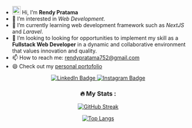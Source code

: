- <img src="https://media.giphy.com/media/hvRJCLFzcasrR4ia7z/giphy.gif" width="22px"/> Hi, I’m **Rendy Pratama**
- 👀 I’m interested in *Web Development*.
- 🌱 I’m currently learning web development framework such as *NextJS* and *Laravel*.
- 💞️ I’m looking to looking for opportunities to implement my skill as a **Fullstack Web Developer** in a dynamic and collaborative environment that values innovation and quality.
- 📫 How to reach me: rendypratama752@gmail.com
- 😄 Check out my [personal portofolio](https://rendyp-portofolio.vercel.app)
<div id="header" align="center">
<div id="badges">
  <a href="https://linkedin.com/in/rendyp">
    <img src="https://img.shields.io/badge/LinkedIn-blue?style=for-the-badge&logo=linkedin&logoColor=white" alt="LinkedIn Badge"/>
  </a>
  <a href="https://www.instagram.com/shiruraizo">
    <img src="https://img.shields.io/badge/Instagram-orange?style=for-the-badge&logo=instagram&logoColor=white" alt="Instagram Badge"/>
  </a>
</div>
  

### :fire: My Stats :
[![GitHub Streak](http://github-readme-streak-stats.herokuapp.com?user=rendy752&theme=dark&background=000000)](https://git.io/streak-stats)

[![Top Langs](https://github-readme-stats.vercel.app/api/top-langs/?username=rendy752&layout=compact&theme=vision-friendly-dark)](https://github.com/anuraghazra/github-readme-stats)
